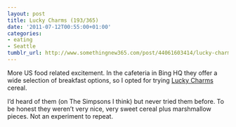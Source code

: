 ```yaml
---
layout: post
title: Lucky Charms (193/365)
date: '2011-07-12T00:55:00+01:00'
categories:
- eating
- Seattle
tumblr_url: http://www.somethingnew365.com/post/44061603414/lucky-charms-193365
---
```

More US food related excitement. In the cafeteria in Bing HQ they offer a wide selection of breakfast options, so I opted for trying [Lucky Charms](http://www.luckycharms.com/) cereal.

I’d heard of them (on The Simpsons I think) but never tried them before. To be honest they weren’t very nice, very sweet cereal plus marshmallow pieces.
Not an experiment to repeat.

